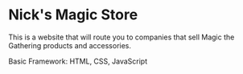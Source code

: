 # Nick's Magic Store

This is a website that will route you to companies that sell Magic the Gathering products and accessories. 

Basic Framework: HTML, CSS, JavaScript
